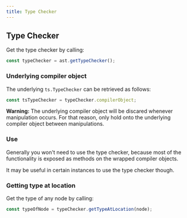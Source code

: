 ```yaml
---
title: Type Checker
---
```


## Type Checker

Get the type checker by calling:

```ts
const typeChecker = ast.getTypeChecker();
```

### Underlying compiler object

The underlying `ts.TypeChecker` can be retrieved as follows:

```ts
const tsTypeChecker = typeChecker.compilerObject;
```

**Warning:** The underlying compiler object will be discared whenever manipulation occurs. For that reason, only hold onto the underlying compiler object between manipulations.

### Use

Generally you won't need to use the type checker, because most of the functionality is exposed as methods on the wrapped compiler objects.

It may be useful in certain instances to use the type checker though.

### Getting type at location

Get the type of any node by calling:

```ts
const typeOfNode = typeChecker.getTypeAtLocation(node);
```
